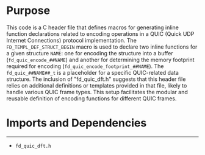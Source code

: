 # Purpose
This code is a C header file that defines macros for generating inline function declarations related to encoding operations in a QUIC (Quick UDP Internet Connections) protocol implementation. The `FD_TEMPL_DEF_STRUCT_BEGIN` macro is used to declare two inline functions for a given structure `NAME`: one for encoding the structure into a buffer (`fd_quic_encode_##NAME`) and another for determining the memory footprint required for encoding (`fd_quic_encode_footprint_##NAME`). The `fd_quic_##NAME##_t` is a placeholder for a specific QUIC-related data structure. The inclusion of "fd_quic_dft.h" suggests that this header file relies on additional definitions or templates provided in that file, likely to handle various QUIC frame types. This setup facilitates the modular and reusable definition of encoding functions for different QUIC frames.
# Imports and Dependencies

---
- `fd_quic_dft.h`


